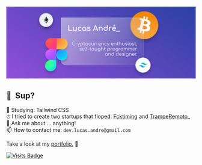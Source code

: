 ![Banner](https://github.com/lucas-andre/lucas-andre/blob/master/vitrine.svg)
## 👋 &nbsp;Sup?

🌱 Studying: Tailwind CSS  
⏱ I tried to create two startups that floped: [Fcktiming](https://fcktiming.studio) and [TrampeRemoto_](https://tramperemoto.com)  
💬 Ask me about ... anything!  
📫 How to contact me: `dev.lucas.andre@gmail.com`

Take a look at my [portfolio.](https://lucas-andre.github.io/portfolio/) 🚀

[![Visits Badge](https://badges.pufler.dev/visits/lucas-andre/lucas-andre)](https://lucas-andre.github.io/portfolio/)  
